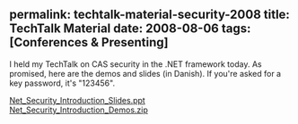 permalink: techtalk-material-security-2008
title: TechTalk Material
date: 2008-08-06
tags: [Conferences & Presenting]
---
I held my TechTalk on CAS security in the .NET framework today. As promised, here are the demos and slides (in Danish). If you're asked for a key password, it's "123456".

<!-- more -->

[Net_Security_Introduction_Slides.ppt](Net_Security_Introduction_Slides.ppt)  
[Net_Security_Introduction_Demos.zip](Net_Security_Introduction_Demos.zip)
